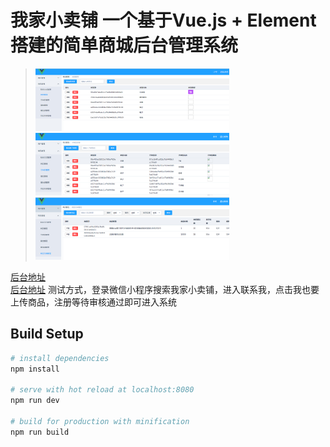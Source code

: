 # 我家小卖铺 一个基于Vue.js + Element 搭建的简单商城后台管理系统

> <img width="310" height="100" src="https://github.com/kxy1107/XiaoXiaoStoreBack/raw/master/readmeSrc/ht1.png" alt="无法显示图片"/>
><img width="310" height="100" src="https://github.com/kxy1107/XiaoXiaoStoreBack/raw/master/readmeSrc/ht2.png"  alt="无法显示图片"/>
><img width="310" height="100" src="https://github.com/kxy1107/XiaoXiaoStoreBack/raw/master/readmeSrc/ht3.png"  alt="无法显示图片"/>

[后台地址](http://jianyuejizhang.cn/)  
<a href="http://jianyuejizhang.cn" target = "_blank">后台地址</a>
测试方式，登录微信小程序搜索我家小卖铺，进入联系我，点击我也要上传商品，注册等待审核通过即可进入系统

## Build Setup

``` bash
# install dependencies
npm install

# serve with hot reload at localhost:8080
npm run dev

# build for production with minification
npm run build


